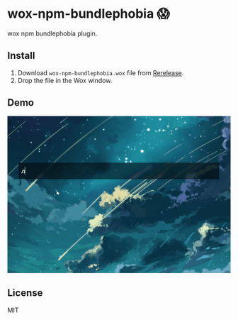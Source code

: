 # wox-npm-bundlephobia 😱
wox npm bundlephobia plugin.

## Install
1. Download `wox-npm-bundlephobia.wox` file from [Rerelease](https://github.com/skt-t1-byungi/wox-npm-bundlephobia/releases).
2. Drop the file in the Wox window.

## Demo

![demo](./demo.gif)

## License
MIT
